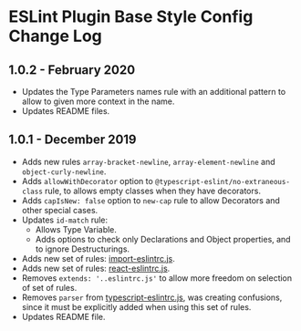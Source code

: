 # ESLint Plugin Base Style Config Change Log

## 1.0.2 - February 2020

* Updates the Type Parameters names rule with an additional pattern to allow to given more context in the name.
* Updates README files.

## 1.0.1 - December 2019

* Adds new rules `array-bracket-newline`, `array-element-newline` and `object-curly-newline`.
* Adds `allowWithDecorator` option to `@typescript-eslint/no-extraneous-class` rule, to allows empty classes when they have decorators.
* Adds `capIsNew: false` option to `new-cap` rule to allow Decorators and other special cases.
* Updates `id-match` rule:
  * Allows Type Variable.
  * Adds options to check only Declarations and Object properties, and to ignore Destructurings.
* Adds new set of rules: [import-eslintrc.js](js/config/configs/import-eslintrc.js).
* Adds new set of rules: [react-eslintrc.js](js/config/configs/react-eslintrc.js).
* Removes `extends: '..eslintrc.js'` to allow more freedom on selection of set of rules.
* Removes `parser` from [typescript-eslintrc.js](js/config/configs/typescript-eslintrc.js), was creating confusions, since it must be explicitly added when using this set of rules.
* Updates README file.
